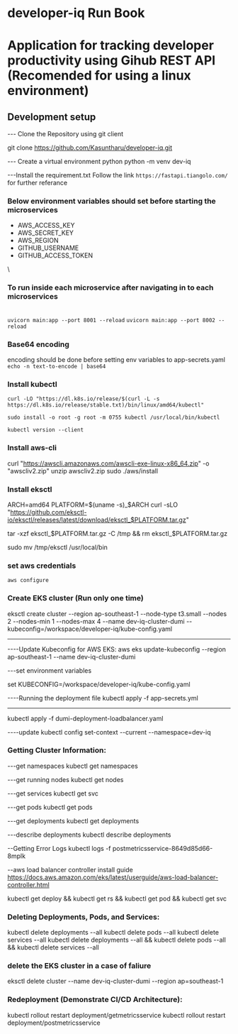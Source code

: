 # developer-iq Run Book
# Application for tracking developer productivity using Gihub REST API (Recomended for using a linux environment)

## Development setup

--- Clone the Repository using git client

git clone https://github.com/Kasuntharu/developer-iq.git

--- Create a virtual environment python
python -m venv dev-iq

---Install the requirement.txt
Follow the link ```https://fastapi.tiangolo.com/``` for further referance

### Below environment variables should set before starting the microservices
- AWS_ACCESS_KEY
- AWS_SECRET_KEY
- AWS_REGION
- GITHUB_USERNAME
- GITHUB_ACCESS_TOKEN

\
### To run inside each microservice after navigating in to each microservices
\
`uvicorn main:app --port 8001 --reload`
`uvicorn main:app --port 8002 --reload`



### Base64 encoding
encoding should be done before setting env variables to app-secrets.yaml
`echo -n text-to-encode | base64`

### Install kubectl
```curl -LO "https://dl.k8s.io/release/$(curl -L -s https://dl.k8s.io/release/stable.txt)/bin/linux/amd64/kubectl"```

`sudo install -o root -g root -m 0755 kubectl /usr/local/bin/kubectl`

`kubectl version --client`


### Install aws-cli
curl "https://awscli.amazonaws.com/awscli-exe-linux-x86_64.zip" -o "awscliv2.zip"
unzip awscliv2.zip
sudo ./aws/install


### Install eksctl
ARCH=amd64
PLATFORM=$(uname -s)_$ARCH
curl -sLO "https://github.com/eksctl-io/eksctl/releases/latest/download/eksctl_$PLATFORM.tar.gz"

tar -xzf eksctl_$PLATFORM.tar.gz -C /tmp && rm eksctl_$PLATFORM.tar.gz

sudo mv /tmp/eksctl /usr/local/bin


### set aws credentials
 `aws configure`


### Create EKS cluster (Run only one time)

eksctl create cluster  --region ap-southeast-1 --node-type t3.small  --nodes 2  --nodes-min 1  --nodes-max 4 --name dev-iq-cluster-dumi --kubeconfig=/workspace/developer-iq/kube-config.yaml

----


----Update Kubeconfig for AWS EKS:
aws eks update-kubeconfig --region ap-southeast-1 --name dev-iq-cluster-dumi

---set environment variables

set KUBECONFIG=/workspace/developer-iq/kube-config.yaml

----Running the deployment file 
kubectl apply -f app-secrets.yml


----
kubectl apply -f dumi-deployment-loadbalancer.yaml


----update
kubectl config set-context --current --namespace=dev-iq

### Getting Cluster Information:
---get namespaces
kubectl get namespaces

---get running nodes
kubectl get nodes

---get services
kubectl get svc

---get pods
kubectl get pods

---get deployments
kubectl get deployments

---describe deployments
kubectl describe deployments

--Getting Error Logs
kubectl logs -f postmetricsservice-8649d85d66-8mplk


--aws load balancer controller install guide
https://docs.aws.amazon.com/eks/latest/userguide/aws-load-balancer-controller.html


kubectl get deploy && kubectl get rs && kubectl get pod && kubectl get svc

### Deleting Deployments, Pods, and Services:
kubectl delete deployments --all
kubectl delete pods --all
kubectl delete services --all
kubectl delete deployments --all && kubectl delete pods --all && kubectl delete services --all


### delete the EKS cluster in a case of faliure 
eksctl delete cluster --name dev-iq-cluster-dumi --region ap=southeast-1

### Redeployment (Demonstrate CI/CD Architecture):

kubectl rollout restart deployment/getmetricsservice
kubectl rollout restart deployment/postmetricsservice
